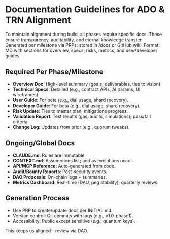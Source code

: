 # Documentation Guidelines for ADO & TRN Alignment

To maintain alignment during build, all phases require specific docs. These ensure transparency, auditability, and eternal knowledge transfer. Generated per milestone via PRPs; stored in /docs or GitHub wiki. Format: MD with sections for overview, specs, risks, metrics, and user/developer guides.

## Required Per Phase/Milestone
- **Overview Doc**: High-level summary (goals, deliverables, ties to vision).
- **Technical Specs**: Detailed (e.g., contract APIs, AI params, UI wireframes).
- **User Guide**: For beta (e.g., dial usage, shard recovery).
- **Developer Guide**: For beta (e.g., dial usage, shard recovery).
- **Risk Update**: Ties to master plan; mitigations progress.
- **Validation Report**: Test results (gas, audits, simulations); pass/fail criteria.
- **Change Log**: Updates from prior (e.g., quorum tweaks).

## Ongoing/Global Docs
- **CLAUDE.md**: Rules are immutable.
- **CONTEXT.md**: Assumptions list; add as evolutions occur.
- **API/MCP Reference**: Auto-generated from code.
- **Audit/Bounty Reports**: Post-security events.
- **DAO Proposals**: On-chain logs + summaries.
- **Metrics Dashboard**: Real-time (DAU, peg stability); quarterly reviews.

## Generation Process
- Use PRP to create/update docs per INITIAL.md.
- Version control: Git commits with tags (e.g., v1.0-phase1).
- Accessibility: Public except sensitive (e.g., quantum keys).

This keeps us aligned—review via DAO.